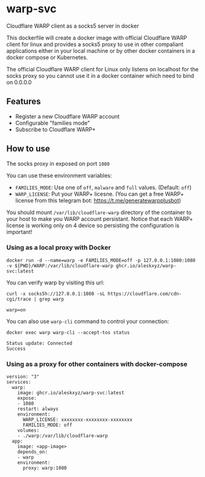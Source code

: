 # warp-svc
Cloudflare WARP client as a socks5 server in docker

This dockerfile will create a docker image with official Cloudflare WARP client for linux and provides a socks5 proxy to use in other compaliant applications either in your local machine or by other docker containers in a docker compose or Kubernetes.

The official Cloudflare WARP client for Linux only listens on localhost for the socks proxy so you cannot use it in a docker container which need to bind on 0.0.0.0

## Features
* Register a new Cloudflare WARP account
* Configurable "families mode"
* Subscribe to Cloudflare WARP+

## How to use
The socks proxy in exposed on port `1080`

You can use these environment variables:
* `FAMILIES_MODE`: Use one of `off`, `malware` and `full` values. (Default: `off`)
* `WARP_LICENSE`: Put your WARP+ licesne. (You can get a free WARP+ license from this telegram bot: https://t.me/generatewarpplusbot)

You should mount `/var/lib/cloudflare-warp` directory of the container to your host to make you WARP account persistant. Notice that each WARP+ license is working only on 4 device so persisting the configuration is important!

### Using as a local proxy with Docker
```
docker run -d --name=warp -e FAMILIES_MODE=off -p 127.0.0.1:1080:1080 -v ${PWD}/WARP:/var/lib/cloudflare-warp ghcr.io/aleskxyz/warp-svc:latest
```
You can verify warp by visiting this url:
```
curl -x socks5h://127.0.0.1:1080 -sL https://cloudflare.com/cdn-cgi/trace | grep warp

warp=on
```
You can also use `warp-cli` command to control your connection:
```
docker exec warp warp-cli --accept-tos status

Status update: Connected
Success
```
### Using as a proxy for other containers with docker-compose

```
version: "3"
services:
  warp:
    image: ghcr.io/aleskxyz/warp-svc:latest
    expose:
    - 1080
    restart: always
    environment:
      WARP_LICENSE: xxxxxxxx-xxxxxxxx-xxxxxxxx
      FAMILIES_MODE: off
    volumes:
    - ./warp:/var/lib/cloudflare-warp
  app:
    image: <app-image>
    depends_on:
    - warp
    environment:
      proxy: warp:1080
```

